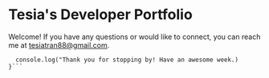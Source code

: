 # Tesia's Developer Portfolio

Welcome! If you have any questions or would like to connect, you can reach me at [tesiatran88@gmail.com](mailto:tesiatran88@gmail.com).

```function hello() {
  console.log("Thank you for stopping by! Have an awesome week.)
}```
